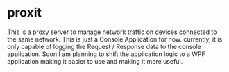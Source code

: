 # proxit
This is a proxy server to manage network traffic on devices connected to the same network.
This is just a Console Application for now. currently, it is only capable of logging the Request / Response data to the console application.
Soon I am planning to shift the application logic to a WPF application making it easier to use and making it more useful.
